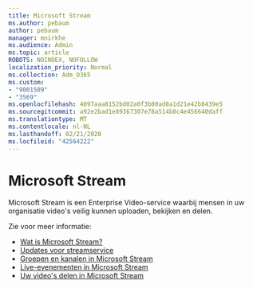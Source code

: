 ```yaml
---
title: Microsoft Stream
ms.author: pebaum
author: pebaum
manager: mnirkhe
ms.audience: Admin
ms.topic: article
ROBOTS: NOINDEX, NOFOLLOW
localization_priority: Normal
ms.collection: Adm_O365
ms.custom:
- "9001509"
- "3569"
ms.openlocfilehash: 4097aaa8152bd02a0f3b00ad8a1d21e42b8439e5
ms.sourcegitcommit: a92e2bad1e89367307e78a514b8c4e456640daff
ms.translationtype: MT
ms.contentlocale: nl-NL
ms.lasthandoff: 02/21/2020
ms.locfileid: "42564222"
---
```

# <a name="microsoft-stream"></a>Microsoft Stream

Microsoft Stream is een Enterprise Video-service waarbij mensen in uw organisatie video's veilig kunnen uploaden, bekijken en delen. 

Zie voor meer informatie:

- [Wat is Microsoft Stream?](https://docs.microsoft.com/en-us/stream/overview)
- [Updates voor streamservice](https://techcommunity.microsoft.com/t5/microsoft-stream-service-updates/bd-p/StreamAnnouncements)
- [Groepen en kanalen in Microsoft Stream](https://docs.microsoft.com/en-us/stream/groups-channels-organization)
- [Live-evenementen in Microsoft Stream](https://docs.microsoft.com/en-us/stream/live-event-overview)
- [Uw video's delen in Microsoft Stream](https://docs.microsoft.com/en-us/stream/portal-share-video)